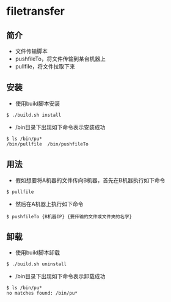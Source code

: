 # filetransfer
## 简介
- 文件传输脚本
- pushfileTo，将文件传输到某台机器上
- pullfile，将文件拉取下来

## 安装
- 使用build脚本安装
```shell
$ ./build.sh install
```
- /bin目录下出现如下命令表示安装成功
```shell
$ ls /bin/pu*
/bin/pullfile  /bin/pushfileTo
```
## 用法
- 假如想要将A机器的文件传向B机器，首先在B机器执行如下命令
```shell
$ pullfile
```
- 然后在A机器上执行如下命令
```shell
$ pushfileTo {B机器IP} {要传输的文件或文件夹的名字}
```
## 卸载
- 使用build脚本卸载
```shell
$ ./build.sh uninstall
```
- /bin目录下出现如下命令表示卸载成功
```shell
$ ls /bin/pu*
no matches found: /bin/pu*
```

